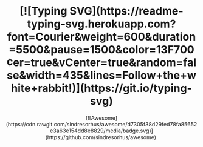 <h1 align='center'> 
[![Typing SVG](https://readme-typing-svg.herokuapp.com?font=Courier&weight=600&duration=5500&pause=1500&color=13F700&center=true&vCenter=true&random=false&width=435&lines=Follow+the+white+rabbit!)](https://git.io/typing-svg)
</h1>
<div align="center" markdown="1">  
[![Awesome](https://cdn.rawgit.com/sindresorhus/awesome/d7305f38d29fed78fa85652e3a63e154dd8e8829/media/badge.svg)](https://github.com/sindresorhus/awesome)&#160;
</div>
